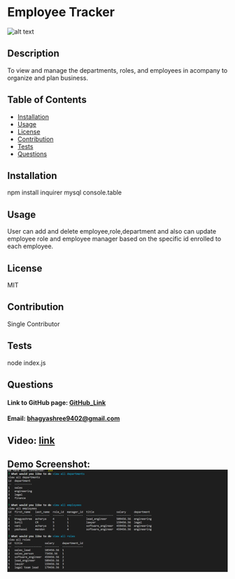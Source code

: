 # Employee Tracker

![alt text](https://img.shields.io/badge/license-MIT-green)

## Description
 To view and manage the departments, roles, and employees in acompany to organize and plan business.


## Table of Contents
- [Installation](#installation)
- [Usage](#usage)
- [License](#license)
- [Contribution](#contribution)
- [Tests](#tests)
- [Questions](#questions)

## Installation
npm install inquirer mysql console.table

## Usage
User can add and delete employee,role,department and also can update employee role and employee manager based on the specific id enrolled to each employee.

## License
MIT

## Contribution
Single Contributor

## Tests
node index.js

## Questions
#### Link to GitHub page: [GitHub_Link](https://github.com/Bhagyashree9402)

#### Email: bhagyashree9402@gmail.com

## Video: [link](https://drive.google.com/file/d/1qULqFp7JGR6O2spMkeywQdbRaQNdiiSI/view)

## Demo Screenshot:![Alt Text](./utils/demo.png)
